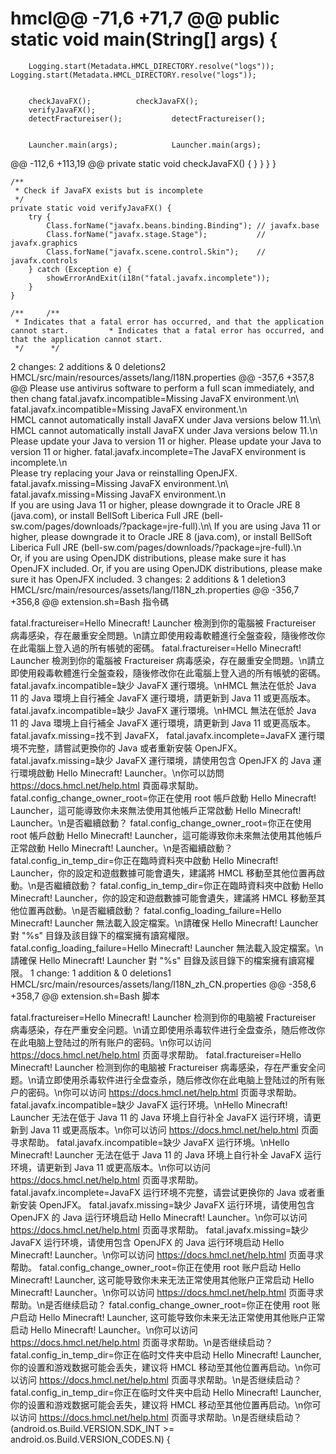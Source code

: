 # hmcl@@ -71,6 +71,7 @@ public static void main(String[] args) {
        Logging.start(Metadata.HMCL_DIRECTORY.resolve("logs"));	        Logging.start(Metadata.HMCL_DIRECTORY.resolve("logs"));


        checkJavaFX();	        checkJavaFX();
        verifyJavaFX();
        detectFractureiser();	        detectFractureiser();


        Launcher.main(args);	        Launcher.main(args);
@@ -112,6 +113,19 @@ private static void checkJavaFX() {
        }	        }
    }	    }


    /**
     * Check if JavaFX exists but is incomplete
     */
    private static void verifyJavaFX() {
        try {
            Class.forName("javafx.beans.binding.Binding"); // javafx.base
            Class.forName("javafx.stage.Stage");           // javafx.graphics
            Class.forName("javafx.scene.control.Skin");    // javafx.controls
        } catch (Exception e) {
            showErrorAndExit(i18n("fatal.javafx.incomplete"));
        }
    }

    /**	    /**
     * Indicates that a fatal error has occurred, and that the application cannot start.	     * Indicates that a fatal error has occurred, and that the application cannot start.
     */	     */
  2 changes: 2 additions & 0 deletions2  
HMCL/src/main/resources/assets/lang/I18N.properties
@@ -357,6 +357,8 @@ Please use antivirus software to perform a full scan immediately, and then chang
fatal.javafx.incompatible=Missing JavaFX environment.\n\	fatal.javafx.incompatible=Missing JavaFX environment.\n\
HMCL cannot automatically install JavaFX under Java versions below 11.\n\	HMCL cannot automatically install JavaFX under Java versions below 11.\n\
Please update your Java to version 11 or higher.	Please update your Java to version 11 or higher.
fatal.javafx.incomplete=The JavaFX environment is incomplete.\n\
Please try replacing your Java or reinstalling OpenJFX.
fatal.javafx.missing=Missing JavaFX environment.\n\	fatal.javafx.missing=Missing JavaFX environment.\n\
If you are using Java 11 or higher, please downgrade it to Oracle JRE 8 (java.com), or install BellSoft Liberica Full JRE (bell-sw.com/pages/downloads/?package\=jre-full).\n\	If you are using Java 11 or higher, please downgrade it to Oracle JRE 8 (java.com), or install BellSoft Liberica Full JRE (bell-sw.com/pages/downloads/?package\=jre-full).\n\
Or, if you are using OpenJDK distributions, please make sure it has OpenJFX included.	Or, if you are using OpenJDK distributions, please make sure it has OpenJFX included.
  3 changes: 2 additions & 1 deletion3  
HMCL/src/main/resources/assets/lang/I18N_zh.properties
@@ -356,7 +356,8 @@ extension.sh=Bash 指令碼


fatal.fractureiser=Hello Minecraft! Launcher 檢測到你的電腦被 Fractureiser 病毒感染，存在嚴重安全問題。\n請立即使用殺毒軟體進行全盤查殺，隨後修改你在此電腦上登入過的所有帳號的密碼。	fatal.fractureiser=Hello Minecraft! Launcher 檢測到你的電腦被 Fractureiser 病毒感染，存在嚴重安全問題。\n請立即使用殺毒軟體進行全盤查殺，隨後修改你在此電腦上登入過的所有帳號的密碼。
fatal.javafx.incompatible=缺少 JavaFX 運行環境。\nHMCL 無法在低於 Java 11 的 Java 環境上自行補全 JavaFX 運行環境，請更新到 Java 11 或更高版本。	fatal.javafx.incompatible=缺少 JavaFX 運行環境。\nHMCL 無法在低於 Java 11 的 Java 環境上自行補全 JavaFX 運行環境，請更新到 Java 11 或更高版本。
fatal.javafx.missing=找不到 JavaFX，	fatal.javafx.incomplete=JavaFX 運行環境不完整，請嘗試更換你的 Java 或者重新安裝 OpenJFX。
fatal.javafx.missing=缺少 JavaFX 運行環境，請使用包含 OpenJFX 的 Java 運行環境啟動 Hello Minecraft! Launcher。\n你可以訪問 https://docs.hmcl.net/help.html 頁面尋求幫助。
fatal.config_change_owner_root=你正在使用 root 帳戶啟動 Hello Minecraft! Launcher，這可能導致你未來無法使用其他帳戶正常啟動 Hello Minecraft! Launcher。\n是否繼續啟動？	fatal.config_change_owner_root=你正在使用 root 帳戶啟動 Hello Minecraft! Launcher，這可能導致你未來無法使用其他帳戶正常啟動 Hello Minecraft! Launcher。\n是否繼續啟動？
fatal.config_in_temp_dir=你正在臨時資料夾中啟動 Hello Minecraft! Launcher，你的設定和遊戲數據可能會遺失，建議將 HMCL 移動至其他位置再啟動。\n是否繼續啟動？	fatal.config_in_temp_dir=你正在臨時資料夾中啟動 Hello Minecraft! Launcher，你的設定和遊戲數據可能會遺失，建議將 HMCL 移動至其他位置再啟動。\n是否繼續啟動？
fatal.config_loading_failure=Hello Minecraft! Launcher 無法載入設定檔案。\n請確保 Hello Minecraft! Launcher 對 "%s" 目錄及該目錄下的檔案擁有讀寫權限。	fatal.config_loading_failure=Hello Minecraft! Launcher 無法載入設定檔案。\n請確保 Hello Minecraft! Launcher 對 "%s" 目錄及該目錄下的檔案擁有讀寫權限。
  1 change: 1 addition & 0 deletions1  
HMCL/src/main/resources/assets/lang/I18N_zh_CN.properties
@@ -358,6 +358,7 @@ extension.sh=Bash 脚本


fatal.fractureiser=Hello Minecraft! Launcher 检测到你的电脑被 Fractureiser 病毒感染，存在严重安全问题。\n请立即使用杀毒软件进行全盘查杀，随后修改你在此电脑上登陆过的所有账户的密码。\n你可以访问 https://docs.hmcl.net/help.html 页面寻求帮助。	fatal.fractureiser=Hello Minecraft! Launcher 检测到你的电脑被 Fractureiser 病毒感染，存在严重安全问题。\n请立即使用杀毒软件进行全盘查杀，随后修改你在此电脑上登陆过的所有账户的密码。\n你可以访问 https://docs.hmcl.net/help.html 页面寻求帮助。
fatal.javafx.incompatible=缺少 JavaFX 运行环境。\nHello Minecraft! Launcher 无法在低于 Java 11 的 Java 环境上自行补全 JavaFX 运行环境，请更新到 Java 11 或更高版本。\n你可以访问 https://docs.hmcl.net/help.html 页面寻求帮助。	fatal.javafx.incompatible=缺少 JavaFX 运行环境。\nHello Minecraft! Launcher 无法在低于 Java 11 的 Java 环境上自行补全 JavaFX 运行环境，请更新到 Java 11 或更高版本。\n你可以访问 https://docs.hmcl.net/help.html 页面寻求帮助。
fatal.javafx.incomplete=JavaFX 运行环境不完整，请尝试更换你的 Java 或者重新安装 OpenJFX。
fatal.javafx.missing=缺少 JavaFX 运行环境，请使用包含 OpenJFX 的 Java 运行环境启动 Hello Minecraft! Launcher。\n你可以访问 https://docs.hmcl.net/help.html 页面寻求帮助。	fatal.javafx.missing=缺少 JavaFX 运行环境，请使用包含 OpenJFX 的 Java 运行环境启动 Hello Minecraft! Launcher。\n你可以访问 https://docs.hmcl.net/help.html 页面寻求帮助。
fatal.config_change_owner_root=你正在使用 root 账户启动 Hello Minecraft! Launcher, 这可能导致你未来无法正常使用其他账户正常启动 Hello Minecraft! Launcher。\n你可以访问 https://docs.hmcl.net/help.html 页面寻求帮助。\n是否继续启动？	fatal.config_change_owner_root=你正在使用 root 账户启动 Hello Minecraft! Launcher, 这可能导致你未来无法正常使用其他账户正常启动 Hello Minecraft! Launcher。\n你可以访问 https://docs.hmcl.net/help.html 页面寻求帮助。\n是否继续启动？
fatal.config_in_temp_dir=你正在临时文件夹中启动 Hello Minecraft! Launcher, 你的设置和游戏数据可能会丢失，建议将 HMCL 移动至其他位置再启动。\n你可以访问 https://docs.hmcl.net/help.html 页面寻求帮助。\n是否继续启动？	fatal.config_in_temp_dir=你正在临时文件夹中启动 Hello Minecraft! Launcher, 你的设置和游戏数据可能会丢失，建议将 HMCL 移动至其他位置再启动。\n你可以访问 https://docs.hmcl.net/help.html 页面寻求帮助。\n是否继续启动？(android.os.Build.VERSION.SDK_INT >= android.os.Build.VERSION_CODES.N) {
